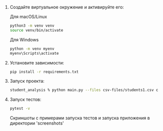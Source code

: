 1. Создайте виртуальное окружение и активируйте его:
  
   Для macOS/Linux
   ```bash
   python3 -m venv venv
   source venv/bin/activate 
   ```
   Для Windows
   ```bash
   python -m venv myenv
   myenv\Scripts\activate
   ```
   
2. Установите зависимости:
   ```bash
   pip install -r requirements.txt
   ```

3. Запуск проекта:
   ```bash
   student_analysis % python main.py --files csv-files/students1.csv csv-files/students2.csv --report student-performance
   ```

4. Запуск тестов:
   ```bash
   pytest -v
   ```

   Скриншоты с примерами запуска тестов и запуска приложения в директории 'screenshots'
